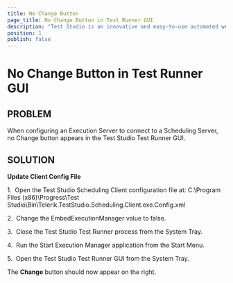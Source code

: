```yaml
---
title: No Change Button
page_title: No Change Button in Test Runner GUI
description: "Test Studio is an innovative and easy-to-use automated web, WPF and load testing solution. Test Studio tests support essential technologies like ASP.NET AJAX, Silverlight, PHP and MVC. HTML5, Testing framework, functional testing, performance testing, load testing, exploratory testing, manual testing."
position: 1
publish: false
---
```

# No Change Button in Test Runner GUI

## PROBLEM

 When configuring an Execution Server to connect to a Scheduling Server, no Change button appears in the Test Studio Test Runner GUI. 


## SOLUTION

**Update Client Config File**

1.&nbsp; Open the Test Studio Scheduling Client configuration file at: C:\Program Files (x86)\Progress\Test Studio\Bin\Telerik.TestStudio.Scheduling.Client.exe.Config.xml

 

2.&nbsp; Change the EmbedExecutionManager value to false.

3.&nbsp; Close the Test Studio Test Runner process from the System Tray.

4.&nbsp; Run the Start Execution Manager application from the Start Menu.

5.&nbsp; Open the Test Studio Test Runner GUI from the System Tray.

The **Change** button should now appear on the right.

